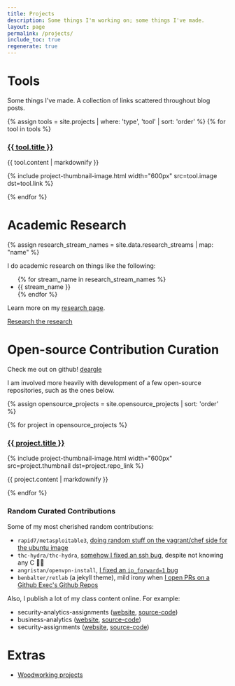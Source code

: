 ```yaml
---
title: Projects
description: Some things I'm working on; some things I've made.
layout: page
permalink: /projects/
include_toc: true
regenerate: true
---
```



<h1 class='display-3'>Tools</h1>

Some things I've made. A collection of links scattered throughout blog posts.


{% assign tools = site.projects | where: 'type', 'tool' | sort: 'order' %}
{% for tool in tools %}
<h3 class='' {% if tool.title_short %}data-toc-text="{{ tool.title_short }}"{% endif %}><a href='{{ tool.link }}'>{{ tool.title }}</a></h3>

{{ tool.content | markdownify }}

{% include project-thumbnail-image.html width="600px" src=tool.image dst=tool.link %}

{% endfor %}


<h1 class='display-3'>Academic Research</h1>

{% assign research_stream_names = site.data.research_streams | map: "name"  %}

I do academic research on things like the following:
<ul>
{% for stream_name in research_stream_names %}
<li>{{ stream_name }}</li>
{% endfor %}
</ul>

Learn more on my <a href="{% link research.md %}">research page</a>.

<a class='btn btn-primary' href='{% link research.md %}'>Research the research</a>


<h1 class='display-3'>Open-source Contribution Curation</h1>



Check me out on github! <a href="{{ site.github_username }}"><i class="fab fa-github"></i> deargle</a>

I am involved more heavily with development of a few open-source repositories, such as the ones below.


{% assign opensource_projects = site.opensource_projects | sort: 'order' %}

{% for project in opensource_projects %}
<h3 class='' {% if tool.title_short %}data-toc-text="{{ project.title_short }}"{% endif %}><a href='{{ project.repo_link }}'>{{ project.title }}</a></h3>

{% include project-thumbnail-image.html width="600px" src=project.thumbnail dst=project.repo_link %}

{{ project.content | markdownify }}


{% endfor %}


### Random Curated Contributions

Some of my most cherished random contributions:

- `rapid7/metasploitable3`, [doing random stuff on the vagrant/chef side for the ubuntu image](https://github.com/rapid7/metasploitable3/pulls?q=involves%3Adeargle+)
- `thc-hydra/thc-hydra`, [somehow I fixed an ssh bug](https://github.com/vanhauser-thc/thc-hydra/issues/366), despite not knowing any C :man_shrugging:
- `angristan/openvpn-install`, [I fixed an `ip_forward=1` bug](https://github.com/angristan/openvpn-install/pull/750)
- `benbalter/retlab` (a jekyll theme), mild irony when [I open PRs on a Github Exec's Github Repos](https://github.com/benbalter/retlab/pulls?q=involves%3Adeargle+)

Also, I publish a lot of my class content online. For example:
- security-analytics-assignments ([website](https://classes.daveeargle.com/security-analytics-assignments/), [source-code](https://github.com/deargle-classes/security-analytics-assignments))
- business-analytics ([website](https://classes.daveeargle.com/business-analytics/), [source-code](https://github.com/deargle-classes/business-analytics))
- security-assignments ([website](https://security-assignments.com/), [source-code](https://github.com/security-assignments/security-assignments.github.io))


<h1 class='display-3'>Extras</h1>

<div class="mb-2">
  <ul>
    <li><a href="{% link woodworking/index.md %}">Woodworking projects</a></li>
  </ul>
</div>
